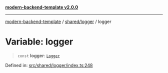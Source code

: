[**modern-backend-template v2.0.0**](../../../README.md)

***

[modern-backend-template](../../../modules.md) / [shared/logger](../README.md) / logger

# Variable: logger

> `const` **logger**: [`Logger`](../classes/Logger.md)

Defined in: [src/shared/logger/index.ts:248](https://github.com/maemreyo/saas-4cus-nodejs/blob/2a5b3f3aa11335dfa561e80e1feabb8e6084261e/src/shared/logger/index.ts#L248)
